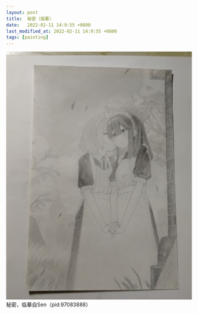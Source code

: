 ```yaml
---
layout: post
title:  秘密（临摹）
date:   2022-02-11 14:9:55 +0800
last_modified_at: 2022-02-11 14:9:55 +0800
tags: [painting]
---
```


![秘密](/assets/paintings/2022-09-17-secret.jpg "秘密")
秘密，临摹自Sen（pid:97083888）

